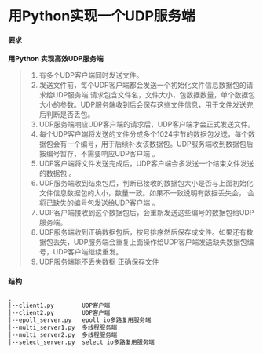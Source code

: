 # 用Python实现一个UDP服务端

#### 要求

**用Python 实现高效UDP服务端**
>
>1. 有多个UDP客户端同时发送文件。
>2. 发送文件前，每个UDP客户端都会发送一个初始化文件信息数据包的请求给UDP服务端,请求包含文件名，文件大小，包数据数量，单个数据包大小的参数。UDP服务端收到后会保存这些文件信息，用于文件发送完后判断是否丢包。
>3. UDP服务端响应UDP客户端的请求后，UDP客户端才会正式发送文件。
>4. 每个UDP客户端将发送的文件分成多个1024字节的数据包发送，每个数据包会有一个编号，用于后续补发该数据包。UDP服务端收到数据包后按编号暂存，不需要响应UDP客户端 。
>5. UDP客户端将文件发送完成后，UDP客户端会多发送一个结束文件发送的数据包 。
>6. UDP服务端收到结束包后，判断已接收的数据包大小是否与上面初始化文件信息数据包的大小，数量一致。如果不一致说明有数据丢失会， 会将已缺失的编号包发送给UDP客户端 。
>7. UDP客户端接收到这个数据包后，会重新发送这些编号的数据包给UDP服务端。
>8. UDP服务端收到正确数据包后，按号排序然后保存成文件。如果还有数据包丢失，UDP服务端会重复上面操作给UDP客户端发送缺失数据包编号，UDP客户端继续重发。 
>9. UDP服务端能不丢失数据 正确保存文件
>

#### 结构
```html
.
│--client1.py        UDP客户端
│--client2.py        UDP客户端
│--epoll_server.py   epoll io多路复用服务端
│--multi_server1.py  多线程服务端
│--multi_server2.py  多线程服务端
│--select_server.py  select io多路复用服务端

```